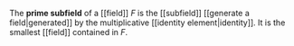 The **prime subfield** of a [[field]] $F$ is the [[subfield]] [[generate a field|generated]] by the multiplicative [[identity element|identity]]. It is the smallest [[field]] contained in $F$.